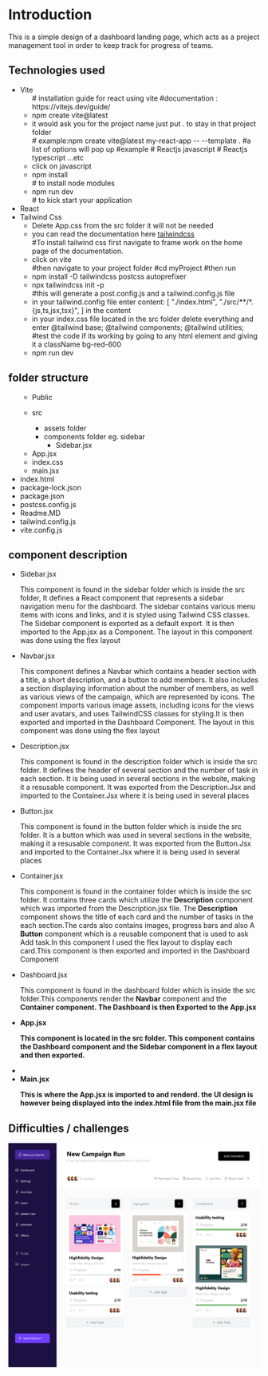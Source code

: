 <h1>Introduction</h1>
<p>This is a simple design of a dashboard landing page, which acts as a project management tool in order to keep track for progress of teams. </p>

<h2>Technologies used</h2>
<ul>
<li>Vite
<ul>
# installation guide for react using vite  
#documentation : https://vitejs.dev/guide/
<li>npm create vite@latest</li>
<li>it would ask you for the project name  just put . to stay in that project folder</li>
# example:npm create vite@latest my-react-app -- --template . 
#a list of options will pop up 
#example
# Reactjs javascript
# Reactjs typescript ...etc
<li>click on javascript</li>
<li>npm install</li>
# to install node modules 
<li>npm run dev</li>
# to kick start your application
</ul>
</li>
<li>React</li>
<li>Tailwind Css
<ul>
<li>Delete App.css from the src folder it will not be needed</li>
<li>you can read the documentation here <a href="https://tailwindcss.com/docs">tailwindcss</a></li>
#To install tailwind css first navigate to frame work on the home page of the documentation.
<li>click on vite</li>
#then navigate to your project folder
#cd myProject 
#then run
<li>npm install -D tailwindcss postcss autoprefixer </li>
<li>npx tailwindcss init -p </li>
#this will generate a post.config.js and a tailwind.config.js file
<li>in your tailwind.config file enter content: [
    "./index.html",
    "./src/**/*.{js,ts,jsx,tsx}",
  ] in the content</li>
  <li>
  in your index.css file located in the src folder delete everything and enter @tailwind base;
@tailwind components;
@tailwind utilities;
  </li>
  #test the code if its working by going to any html element and giving it a className bg-red-600
  <li>npm run dev </li>
</ul>
</li>

</ul>

<h2>folder structure</h2>
<ul>
<ul>
<li>Public </li>
</ul>
<ul>
<li>src</li>
<ul>
<li>assets folder</li>
<li>components folder eg. sidebar
<ul>
<li>Sidebar.jsx</li>
</ul>
</li>
</ul>
<li>App.jsx</li>
<li>index.css</li>
<li>main.jsx</li>
</ul>
<li>index.html</li>
<li>package-lock.json</li>
<li>package.json</li>
<li>postcss.config.js</li>
<li>Readme.MD</li>
<li>tailwind.config.js</li>
<li>vite.config.js</li>
</ul>

<h2>component description</h2>
<ul>
<li> Sidebar.jsx 
<p>This component is found in the sidebar folder which is inside the src folder, It  defines a React component  that represents a sidebar navigation menu for the dashboard. The sidebar contains various menu items with icons and links, and it is styled using Tailwind CSS classes. The Sidebar component is exported as a default export. It is then imported to the App.jsx as a Component. The layout in this component was done using the flex layout</p>
</li>
<li>Navbar.jsx
<p>This component defines a Navbar which contains a header section with a title, a short description, and a button to add members. It also includes a section displaying information about the number of members, as well as various views of the campaign, which are represented by icons.  The component imports various image assets, including icons for the views and user avatars, and uses TailwindCSS classes for styling.It is then exported and imported in the Dashboard Component. The layout in this component was done using the flex layout </p>
</li>
<li>Description.jsx
<p>This component is found in the description folder which is inside the src folder. It defines the header of several section and the number of task in each section. It is being used in several sections in the website, making it a resusable component. It was exported from the Description.Jsx and imported to the Container.Jsx where it is being used in several places</p></li>
<li> Button.jsx
<p>This component is found in the button folder which is inside the src folder. It is a button which was used in several sections in the website, making it a resusable component. It was exported from the Button.Jsx and imported to the Container.Jsx where it is being used in several places</p>
</li>
<li>
Container.jsx
<p>
This component is found in the container folder which is inside the src folder. It contains three cards which utilize the <strong>Description</strong> component which was imported from the Description.jsx file. The <strong>Description</strong> component shows the title of each card and the number of tasks in the each section.The cards also contains images, progress bars and also A <strong>Button</strong> component which is a reusable component that is used to ask Add task.In this component I used the flex layout to display each card.This component is then exported and imported in the Dashboard Component
</p>

</li>
<li>Dashboard.jsx
<p>This component is found in the dashboard folder which is inside the src folder.This components render the <strong>Navbar</strong> component and the <strong>Container<strong> component. The <strong>Dashboard</strong> is then Exported to the <strong>App.jsx</strong>
</p>
</li>
<li>
App.jsx 
<p>This component is located in the src folder. This component contains the <strong>Dashboard</strong> component and the <strong>Sidebar</strong> component in a flex layout  and then exported.
</p>
<li>
<li>
Main.jsx
<p>This is where the <strong>App.jsx</strong> is imported to and renderd. the UI design is however being displayed into the <strong>index.html</strong> file from the main.jsx file</p>
</li>
</ul>
 <h2> Difficulties / challenges</h2>

<img src='./src/assets/site.png' alt='live site'/>
